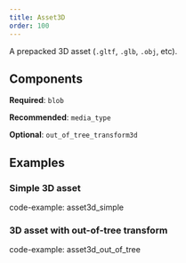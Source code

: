 ```yaml
---
title: Asset3D
order: 100
---
```


A prepacked 3D asset (`.gltf`, `.glb`, `.obj`, etc).

## Components

**Required**: `blob`

**Recommended**: `media_type`

**Optional**: `out_of_tree_transform3d`

## Examples

### Simple 3D asset

code-example: asset3d_simple

### 3D asset with out-of-tree transform

code-example: asset3d_out_of_tree

